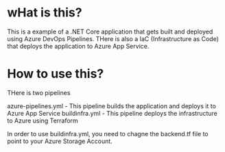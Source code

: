 # wHat is this?

This is a example of a .NET Core application that gets built and deployed using Azure DevOps Pipelines. 
THere is also a IaC (Infrastructure as Code) that deploys the application to Azure App Service.

# How to use this?
THere is two pipelines

azure-pipelines.yml - This pipeline builds the application and deploys it to Azure App Service
buildinfra.yml - This pipeline deploys the infrastructure to Azure using Terraform

In order to use buildinfra.yml, you need to chagne the backend.tf file to point to your Azure Storage Account.

